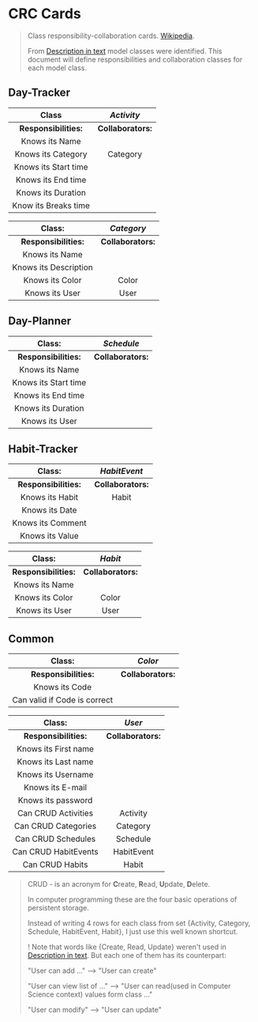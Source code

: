 # CRC Cards

> Class responsibility-collaboration cards. [Wikipedia](https://en.wikipedia.org/wiki/Class-responsibility-collaboration_card).
>
> From [Description in text](text_description.md) model classes were identified. This document will define responsibilities and collaboration classes for each model class.

## Day-Tracker

|         Class         |     *Activity*     |
| :-------------------: | :----------------: |
| **Responsibilities:** | **Collaborators:** |
|    Knows its Name     |                    |
|  Knows its Category   |      Category      |
| Knows its Start time  |                    |
|  Knows its End time   |                    |
|  Knows its Duration   |                    |
| Know its Breaks time  |                    |

|        Class:         |     *Category*     |
| :-------------------: | :----------------: |
| **Responsibilities:** | **Collaborators:** |
|    Knows its Name     |                    |
| Knows its Description |                    |
|    Knows its Color    |       Color        |
|    Knows its User     |        User        |

## Day-Planner

|        Class:         |     *Schedule*     |
| :-------------------: | :----------------: |
| **Responsibilities:** | **Collaborators:** |
|    Knows its Name     |                    |
| Knows its Start time  |                    |
|  Knows its End time   |                    |
|  Knows its Duration   |                    |
|    Knows its User     |                    |

## Habit-Tracker

|        Class:         |    *HabitEvent*    |
| :-------------------: | :----------------: |
| **Responsibilities:** | **Collaborators:** |
|    Knows its Habit    |       Habit        |
|    Knows its Date     |                    |
|   Knows its Comment   |                    |
|    Knows its Value    |                    |

|        Class:         |      *Habit*       |
| :-------------------: | :----------------: |
| **Responsibilities:** | **Collaborators:** |
|    Knows its Name     |                    |
|    Knows its Color    |       Color        |
|    Knows its User     |        User        |

## Common

|            Class:            |      *Color*       |
| :--------------------------: | :----------------: |
|    **Responsibilities:**     | **Collaborators:** |
|        Knows its Code        |                    |
| Can valid if Code is correct |                    |

|        Class:         |       *User*       |
| :-------------------: | :----------------: |
| **Responsibilities:** | **Collaborators:** |
| Knows its First name  |                    |
|  Knows its Last name  |                    |
|  Knows its Username   |                    |
|   Knows its E-mail    |                    |
|  Knows its password   |                    |
|  Can CRUD Activities  |      Activity      |
|  Can CRUD Categories  |      Category      |
|  Can CRUD Schedules   |      Schedule      |
| Can CRUD HabitEvents  |     HabitEvent     |
|    Can CRUD Habits    |       Habit        |

> CRUD - is an acronym for **C**reate, **R**ead, **U**pdate, **D**elete. 
>
> In computer programming these are the four basic operations of persistent storage.
>
> Instead of writing 4 rows for each class from set {Activity, Category, Schedule, HabitEvent, Habit}, I just use this well known shortcut.
>
> ! Note that words like {Create, Read, Update} weren't used in [Description in text](text_description.md). But each one of them has its counterpart:
>
> "User can add ..." --> "User can create"
>
> "User can view list of ..." --> "User can read(used in Computer Science context) values form class ..."
>
> "User can modify" --> "User can update"

